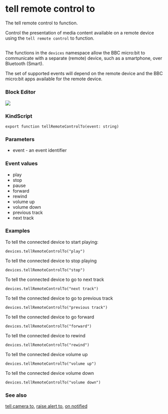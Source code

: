 # tell remote control to

The tell remote control to function.

Control the presentation of media content available on a remote device using the `tell remote control` to function.

## 

The functions in the ``devices`` namespace allow the BBC micro:bit to communicate with a separate (remote) device, such as a smartphone, over Bluetooth (Smart).

The set of supported events will depend on the remote device and the BBC micro:bit apps available for the remote device.

### Block Editor

![](/static/mb/tell-remote-control-to-0.png)

### KindScript

```
export function tellRemoteControlTo(event: string)
```

### Parameters

* event - an event identifier

### Event values

* play
* stop
* pause
* forward
* rewind
* volume up
* volume down
* previous track
* next track

### Examples

To tell the connected device to start playing:

```
devices.tellRemoteControlTo("play")
```

To tell the connected device to stop playing

```
devices.tellRemoteControlTo("stop")
```

To tell the connected device to go to next track

```
devices.tellRemoteControlTo("next track")
```

To tell the connected device to go to previous track

```
devices.tellRemoteControlTo("previous track")
```

To tell the connected device to go forward

```
devices.tellRemoteControlTo("forward")
```

To tell the connected device to rewind

```
devices.tellRemoteControlTo("rewind")
```

To tell the connected device volume up

```
devices.tellRemoteControlTo("volume up")
```

To tell the connected device volume down

```
devices.tellRemoteControlTo("volume down")
```

### See also

[tell camera to](/microbit/reference/devices/tell-camera-to), [raise alert to](/microbit/reference/devices/raise-alert-to), [on notified](/microbit/reference/devices/on-notified)

